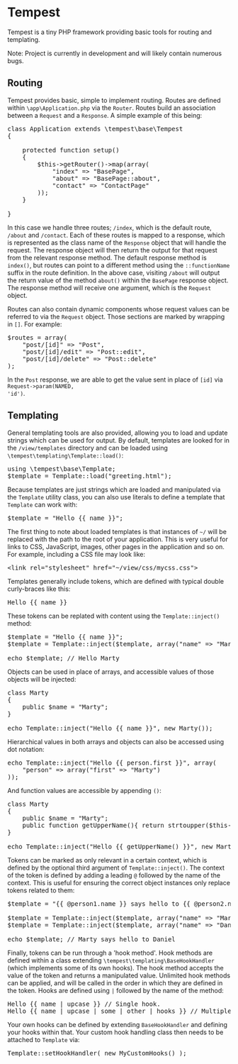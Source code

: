 Tempest
=======

Tempest is a tiny PHP framework providing basic tools for routing and templating.

Note: Project is currently in development and will likely contain numerous bugs.


Routing
------

Tempest provides basic, simple to implement routing. Routes are defined within <code>\app\Application.php</code> via the <code>Router</code>. Routes build an association between a <code>Request</code> and a <code>Response</code>. A simple example of this being:

<pre>
class Application extends \tempest\base\Tempest
{
	
	protected function setup()
	{
		$this->getRouter()->map(array(
			"index" => "BasePage",
			"about" => "BasePage::about",
			"contact" => "ContactPage"
		));
	}

}
</pre>

In this case we handle three routes; <code>/index</code>, which is the default route, <code>/about</code> and <code>/contact</code>. Each of these routes is mapped to a response, which is represented as the class name of the <code>Response</code> object that will handle the request. The response object will then return the output for that request from the relevant response method. The default response method is <code>index()</code>, but routes can point to a different method using the <code>::functionName</code> suffix in the route definition. In the above case, visiting <code>/about</code> will output the return value of the method <code>about()</code> within the <code>BasePage</code> response object. The response method will receive one argument, which is the <code>Request</code> object.

Routes can also contain dynamic components whose request values can be referred to via the <code>Request</code> object. Those sections are marked by wrapping in <code>[]</code>. For example:

<pre>
$routes = array(
	"post/[id]" => "Post",
	"post/[id]/edit" => "Post::edit",
	"post/[id]/delete" => "Post::delete"
);
</pre>

In the <code>Post</code> response, we are able to get the value sent in place of <code>[id]</code> via <code>Request->param(NAMED, 'id')</code>.


Templating
------

General templating tools are also provided, allowing you to load and update strings which can be used for output. By default, templates are looked for in the <code>/view/templates</code> directory and can be loaded using <code>\tempest\templating\Template::load()</code>:

<pre>
using \tempest\base\Template;
$template = Template::load("greeting.html");
</pre>

Because templates are just strings which are loaded and manipulated via the <code>Template</code> utility class, you can also use literals to define a template that <code>Template</code> can work with:

<pre>
$template = "Hello {{ name }}";
</pre>

The first thing to note about loaded templates is that instances of <code>~/</code> will be replaced with the path to the root of your application. This is very useful for links to CSS, JavaScript, images, other pages in the application and so on. For example, including a CSS file may look like:

<pre>
&lt;link rel="stylesheet" href="~/view/css/mycss.css"&gt;
</pre>

Templates generally include tokens, which are defined with typical double curly-braces like this:

<pre>
Hello {{ name }}
</pre>

These tokens can be replated with content using the <code>Template::inject()</code> method:

<pre>
$template = "Hello {{ name }}";
$template = Template::inject($template, array("name" => "Marty"));

echo $template; // Hello Marty
</pre>

Objects can be used in place of arrays, and accessible values of those objects will be injected:

<pre>
class Marty
{
	public $name = "Marty";
}

echo Template::inject("Hello {{ name }}", new Marty());
</pre>

Hierarchical values in both arrays and objects can also be accessed using dot notation:

<pre>
echo Template::inject("Hello {{ person.first }}", array(
	"person" => array("first" => "Marty")
));
</pre>

And function values are accessible by appending <code>()</code>:

<pre>
class Marty
{
	public $name = "Marty";
	public function getUpperName(){ return strtoupper($this->name); }
}

echo Template::inject("Hello {{ getUpperName() }}", new Marty());
</pre>

Tokens can be marked as only relevant in a certain context, which is defined by the optional third argument of <code>Template::inject()</code>. The context of the token is defined by adding a leading <code>@</code> followed by the name of the context. This is useful for ensuring the correct object instances only replace tokens related to them:

<pre>
$template = "{{ @person1.name }} says hello to {{ @person2.name }}";

$template = Template::inject($template, array("name" => "Marty"), 'person1');
$template = Template::inject($template, array("name" => "Daniel"), 'person2');

echo $template; // Marty says hello to Daniel
</pre>

Finally, tokens can be run through a 'hook method'. Hook methods are defined within a class extending <code>\tempest\templating\BaseHookHandler</code> (which implements some of its own hooks). The hook method accepts the value of the token and returns a manipulated value. Unlimited hook methods can be applied, and will be called in the order in which they are defined in the token. Hooks are defined using <code>|</code> followed by the name of the method:

<pre>
Hello {{ name | upcase }} // Single hook.
Hello {{ name | upcase | some | other | hooks }} // Multiple hooks.
</pre>

Your own hooks can be defined by extending <code>BaseHookHandler</code> and defining your hooks within that. Your custom hook handling class then needs to be attached to <code>Template</code> via:

<pre>
Template::setHookHandler( new MyCustomHooks() );
</pre>